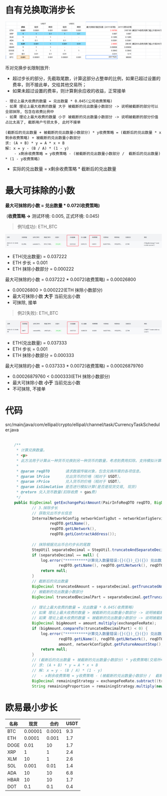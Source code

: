 # 自有兑换取消步长

![image-20250113184649598](../../../picture/image-20250113184649598.png)



币对兑换步长限制放开: 

- 超过步长的部分，先截取尾数，计算这部分占整单的比例，如果已超过设置的费率，则不接此单，交给其他交易所；
- 如果未超过设置的费率，则计算剩余应收的收益，正常接单

```
- 理论上最大收费的数量 = 兑出数量 * 0.045(公司收费策略)
- 如果 理论上最大收费的数量 大于 被截断的兑出数量小数部分 -> 说明被截断的部分可以全部抹除, 包含在收费比例中
- 如果 理论上最大收费的数量 小于 被截断的兑出数量小数部分 -> 说明被截断的部分价值占比太高了, 截断用户亏损太多, 此时不接单
	
(截断后的兑出数量 + 被截断的兑出数量小数部分) * y收费策略 = (截断后的兑出数量 * x剩余收费策略) + 被截断的兑出数量小数部分
求: (A + B) * y = A * x + B
解: x = y - (B / A) * (1 - y)
	- x剩余收费策略 = y收费策略 - (被截断的兑出数量小数部分 /  截断后的兑出数量) * (1 - y收费策略)
```

- 实际的兑出数量 = x剩余收费策略 * 截断后的兑出数量



# 最大可抹除的小数

**最大可抹除的小数 = 兑出数量 * 0.072(收费策略)**

​	(**收费策略 ->** 测试环境: 0.005, 正式环境: 0.045)



> 例1(成功): ETH_BTC

![image-20250115184122691](../../../picture/image-20250115184122691.png)

- ETH(兑出数量) = 0.037222
- ETH 步长 = 0.001
- ETH 抹除小数部分 = 0.000222

最大可抹除的小数 = 0.037222 * 0.0072(收费策略) = 0.00026800

- 0.00026800 > 0.000222(ETH 抹除小数部分)
- 最大可抹除小数 **大于** 当前兑出小数
- 可抹除, 接单



> 例2(失败): ETH_BTC

![image-20250115184632500](../../../picture/image-20250115184632500.png)

- ETH(兑出数量) = 0.037333
- ETH 步长 = 0.001
- ETH 抹除小数部分 = 0.000333

最大可抹除的小数 = 0.037333 * 0.0072(收费策略) = 0.00026879760

- 0.00026879760 < 0.000333(ETH 抹除小数部分)
- 最大可抹除小数 **小于** 当前兑出小数
- 不可抹除, 不接单



# 代码

src/main/java/com/ellipal/crypto/ellipal/channel/task/CurrencyTaskScheduler.java

```java

    /**
     * 计算兑换数量。
     * <p>
     * 此方法用于计算从一种货币兑换到另一种货币的数量，考虑到费用扣除。支持模拟计算模式。
     *
     * @param reqDTO       请求数据传输对象，包含兑换所需的各项信息。
     * @param lPrice       兑出货币的价格（相对于 USDT）。
     * @param rPrice       兑入货币的价格（相对于 USDT）。
     * @param isSimulation 是否进行模拟计算(是否是现货交易, 现货)
     * @return 兑入货币数量(扣除收费 + gas费)
     */
    public BigDecimal getExchangePairAmount(PairInfoReqDTO reqDTO, BigDecimal lPrice, BigDecimal rPrice, boolean isSimulation) {
            // 3.抹除步长
            // 获取兑出币步长信息
            InternalNetworkConfig networkConfigOut = networkConfigService.getNetworkConfig(
                    reqDTO.getLName(),
                    reqDTO.getLNetwork(),
                    reqDTO.getLContractAddress());

            // 抹除根据兑出币合约步长的尾数
            StepUtil separateDecimal = StepUtil.truncateAndSeparateDecimal(amount, networkConfigOut.getFutureAmountStep());
            if (separateDecimal == null) {
                log.error("**********计算兑入数量错误:{}({})_{}({}) 兑出数量抹除步长后为0: 兑出数量: {}, 步长: {}",
                        reqDTO.getLName(), reqDTO.getLNetwork(), reqDTO.getRName(), reqDTO.getRNetwork(), amount, networkConfigOut.getFutureAmountStep());
                return null;
            }
            // 截断后的兑出数量
            BigDecimal truncatedAmount = separateDecimal.getTruncatedAmount();
            // 被截断的兑出数量小数部分
            BigDecimal truncatedDecimalPart = separateDecimal.getTruncatedDecimalPart();

            // 理论上最大收费的数量 = 兑出数量 * 0.045(收费策略)
            // 如果 理论上最大收费的数量 > 被截断的兑出数量小数部分 -> 说明被截断的部分可以全部抹除, 可以包含在收费比例中
            // 如果 理论上最大收费的数量 < 被截断的兑出数量小数部分 -> 说明被截断的部分价值占比太高了, 截断用户亏损太多, 此时不接单
            BigDecimal bigAmount = amount.multiply(exchangeFeeRate);
            if (bigAmount.compareTo(truncatedDecimalPart) < 0) {
                log.error("**********计算兑入数量错误:{}({})_{}({}) 兑出数量: {}, 步长: {}, 收费比例: {}%, 最大收费的数量 小于 被截断的兑出数量小数部分: 最大收费的兑出数量: {}, 被截断的兑出数量小数部分: {}",
                        reqDTO.getLName(), reqDTO.getLNetwork(), reqDTO.getRName(), reqDTO.getRNetwork(),
                        amount, networkConfigOut.getFutureAmountStep(), originalProportion, bigAmount.toPlainString(), truncatedDecimalPart.toPlainString());
                return null;
            }
            // (截断后的兑出数量 + 被截断的兑出数量小数部分) * y收费策略(交易所+公司) = (截断后的兑出数量 * x剩余收费策略) + 被截断的兑出数量小数部分
            // 求: (A + B) * y = A * x + B
            // 解: x = y - (B / A) * (1 - y)
            //	- x剩余收费策略 = y收费策略 - (被截断的兑出数量小数部分 /  截断后的兑出数量) * (1 - y收费策略)
            BigDecimal remainingStrategy = exchangeFeeRate.subtract((truncatedDecimalPart.divide(truncatedAmount, 8, RoundingMode.HALF_DOWN)).multiply((BigDecimal.ONE.subtract(exchangeFeeRate))));
            String remainingProportion = remainingStrategy.multiply(new BigDecimal(100)).setScale(2, RoundingMode.HALF_UP).toPlainString();

```

# 欧易最小步长

| 名称 | 现货    | 合约   | USDT |
| ---- | ------- | ------ | ---- |
| BTC  | 0.00001 | 0.0001 | 9.3  |
| ETH  | 0.0001  | 0.001  | 1.7  |
| DOGE | 0.01    | 10     | 1.7  |
| XRP  | 1       | 1      | 2.4  |
| XLM  | 10      | 1      | 2.6  |
| SOL  | 0.001   | 0.01   | 1.4  |
| ADA  | 10      | 10     | 6.8  |
| HBAR | 10      | 10     | 1.7  |
| DOT  | 0.1     | 0.1    | 0.4  |

